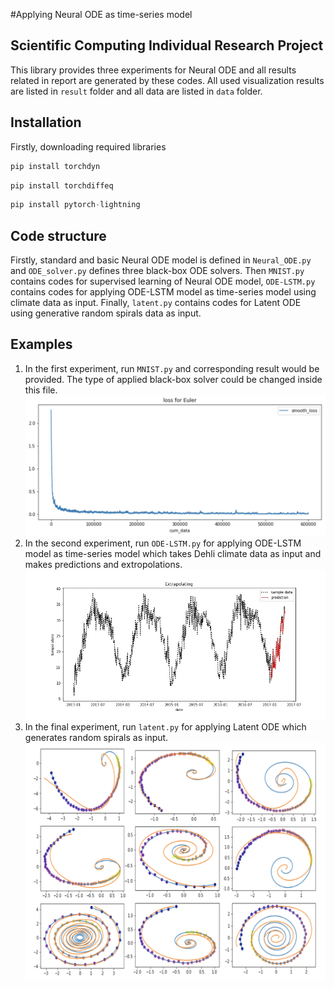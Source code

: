#Applying Neural ODE as time-series model
## Scientific Computing Individual Research Project
This library provides three experiments for Neural ODE and all results related in report are generated by these codes. All used visualization results are listed in `result` folder and all data are listed in `data` folder.
## Installation
Firstly, downloading required libraries
```Python
pip install torchdyn
```
```Python
pip install torchdiffeq
```
```Python
pip install pytorch-lightning
```
## Code structure
Firstly, standard and basic Neural ODE model is defined in `Neural_ODE.py` and `ODE_solver.py` defines three black-box ODE solvers. Then `MNIST.py` contains codes for supervised learning of Neural ODE model, `ODE-LSTM.py` contains codes for applying ODE-LSTM model as time-series model using climate data as input. Finally, `latent.py` contains codes for Latent ODE using generative random spirals data as input.
## Examples
1. In the first experiment, run `MNIST.py` and corresponding result would be provided. The type of applied black-box solver could be changed inside this file.
![](https://github.com/1215654642/Neural-ODE-final-project/raw/master/results/euler.png)
2. In the second experiment, run `ODE-LSTM.py` for applying ODE-LSTM model as time-series model which takes Dehli climate data as input and makes predictions and extropolations.
![](https://github.com/1215654642/Neural-ODE-final-project/raw/master/results/temp.jpg)
3. In the final experiment, run `latent.py` for applying Latent ODE which generates random spirals as input.
![](https://github.com/1215654642/Neural-ODE-final-project/raw/master/results/spirals%20reconstruceted.png)
